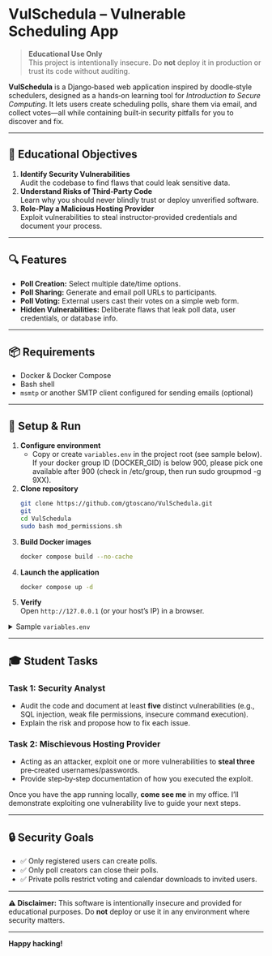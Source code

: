 # VulSchedula – Vulnerable Scheduling App

> **Educational Use Only**  
> This project is intentionally insecure. Do **not** deploy it in production or trust its code without auditing.

**VulSchedula** is a Django‑based web application inspired by doodle‑style schedulers, designed as a hands‑on learning tool for _Introduction to Secure Computing_. It lets users create scheduling polls, share them via email, and collect votes—all while containing built‑in security pitfalls for you to discover and fix.

---

## 🎯 Educational Objectives

1. **Identify Security Vulnerabilities**  
   Audit the codebase to find flaws that could leak sensitive data.
2. **Understand Risks of Third‑Party Code**  
   Learn why you should never blindly trust or deploy unverified software.
3. **Role‑Play a Malicious Hosting Provider**  
   Exploit vulnerabilities to steal instructor‑provided credentials and document your process.

---

## 🔍 Features

- **Poll Creation:** Select multiple date/time options.
- **Poll Sharing:** Generate and email poll URLs to participants.
- **Poll Voting:** External users cast their votes on a simple web form.
- **Hidden Vulnerabilities:** Deliberate flaws that leak poll data, user credentials, or database info.

---

## 📦 Requirements

- Docker & Docker Compose  
- Bash shell  
- `msmtp` or another SMTP client configured for sending emails (optional)

---

## 🚀 Setup & Run

1. **Configure environment**  
   - Copy or create `variables.env` in the project root (see sample below). If your docker group ID (DOCKER_GID) is below 900, please pick one available after 900 (check in /etc/group, then run sudo groupmod -g 9XX).
2. **Clone repository**
   ```bash
   git clone https://github.com/gtoscano/VulSchedula.git
   git 
   cd VulSchedula
   sudo bash mod_permissions.sh
   ```
3. **Build Docker images**
   ```bash
   docker compose build --no-cache
   ```
4. **Launch the application**
   ```bash
   docker compose up -d
   ```
5. **Verify**  
   Open `http://127.0.0.1` (or your host’s IP) in a browser.

<details>
  <summary>Sample <code>variables.env</code></summary>

  ```ini
RABBITMQ_DEFAULT_USER=guest
RABBITMQ_DEFAULT_PASS=guest
AMQP_HOST=rabbitmq
AMQP_USERNAME=guest
AMQP_PASSWORD=guest
AMQP_PORT=5672
AMQP_VHOST=/

REDIS_HOST=redis
REDIS_USERNAME=guest
REDIS_PORT=6379
REDIS_DB=1
REDIS_DB_OPT=1
REDIS_DB_CELERY=1
REDIS_DB_RESULT=1
REDIS_DB_CACHE=3
CELERY_BROKER=redis://redis:6379/1
CELERY_BACKEND=redis://redis:6379/2

DB_HOST=postgres
DB_ENGINE=django.db.backends.postgresql
DB_PORT=5432
POSTGRES_DB=vul_schedula
POSTGRES_USER=postgres
POSTGRES_PASSWORD=PASSWORD

DJANGO_SUPERUSER_FIRST_NAME=admin
DJANGO_SUPERUSER_LAST_NAME=LASTNAME
DJANGO_SUPERUSER_USERNAME=admin
DJANGO_SUPERUSER_EMAIL=email@localhost
DJANGO_SUPERUSER_PASSWORD=PASSWORD
HOST_IP=192.168.0.X#Your IP
HOST_NAME=NAME_YOU_WANT_TO_USE
SECURE_SSL_REDIRECT=True
RUN_INIT_SCRIPT=True
CREATE_SUPERUSER=True
HOST_DIR=/PATH/VulShedula/
PARENT_DIR=/app
DOCKER_GID=996
  ```
</details>

---

## 🎓 Student Tasks

### Task 1: Security Analyst
- Audit the code and document at least **five** distinct vulnerabilities (e.g., SQL injection, weak file permissions, insecure command execution).
- Explain the risk and propose how to fix each issue.

### Task 2: Mischievous Hosting Provider
- Acting as an attacker, exploit one or more vulnerabilities to **steal three** pre‑created usernames/passwords.
- Provide step‑by‑step documentation of how you executed the exploit.

Once you have the app running locally, **come see me** in my office. I’ll demonstrate exploiting one vulnerability live to guide your next steps.

---

## 🔒 Security Goals

- ✅ Only registered users can create polls.  
- ✅ Only poll creators can close their polls.  
- ✅ Private polls restrict voting and calendar downloads to invited users.  

---

**⚠️ Disclaimer:** This software is intentionally insecure and provided for educational purposes. Do **not** deploy or use it in any environment where security matters.

---

**Happy hacking!**  

